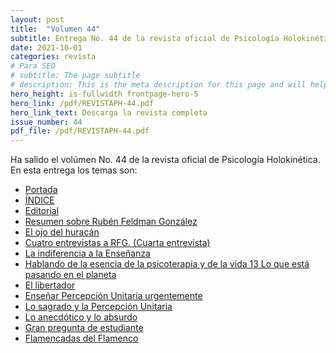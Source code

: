 ```yaml
---
layout: post
title:  "Volumen 44"
subtitle: Entrega No. 44 de la revista oficial de Psicología Holokinética
date: 2021-10-01
categories: revista
# Para SEO
# subtitle: The page subtitle
# description: This is the meta description for this page and will help it appear in search engines
hero_height: is-fullwidth frontpage-hero-5
hero_link: /pdf/REVISTAPH-44.pdf
hero_link_text: Descarga la revista completa
issue_number: 44
pdf_file: /pdf/REVISTAPH-44.pdf
---
```


Ha salido el volúmen No. 44 de la revista oficial de Psicología Holokinética. 
En esta entrega los temas son:


- [Portada](/pdf/REVISTAPH-44.pdf#page=1)
- [ÍNDICE](/pdf/REVISTAPH-44.pdf#page=3)
- [Editorial](/pdf/REVISTAPH-44.pdf#page=4)
- [Resumen sobre Rubén Feldman González](/pdf/REVISTAPH-44.pdf#page=5)
- [El ojo del huracán](/pdf/REVISTAPH-44.pdf#page=7)
- [Cuatro entrevistas a RFG. (Cuarta entrevista)](/pdf/REVISTAPH-44.pdf#page=9)
- [La indiferencia a la Enseñanza](/pdf/REVISTAPH-44.pdf#page=15)
- [Hablando de la esencia de la psicoterapia y de la vida 13 Lo que está pasando en el planeta](/pdf/REVISTAPH-44.pdf#page=20)
- [El libertador](/pdf/REVISTAPH-44.pdf#page=22)
- [Enseñar Percepción Unitaria urgentemente](/pdf/REVISTAPH-44.pdf#page=34)
- [Lo sagrado y la Percepción Unitaria](/pdf/REVISTAPH-44.pdf#page=35)
- [Lo anecdótico y lo absurdo](/pdf/REVISTAPH-44.pdf#page=37)
- [Gran pregunta de estudiante](/pdf/REVISTAPH-44.pdf#page=41)
- [Flamencadas del Flamenco](/pdf/REVISTAPH-44.pdf#page=42)
